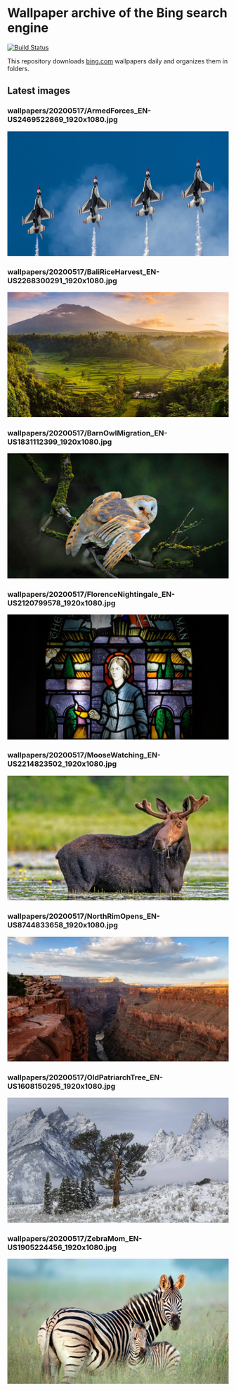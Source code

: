 # Wallpaper archive of the Bing search engine

[![Build Status](https://travis-ci.org/kijart/bing-daily-images-dl.svg?branch=wallpapers)](https://travis-ci.org/kijart/bing-daily-images-dl)

This repository downloads [bing.com](https://www.bing.com) wallpapers daily and organizes them in folders.

## Latest images

<!-- Wallpapers -->

### wallpapers/20200517/ArmedForces_EN-US2469522869_1920x1080.jpg

![wallpapers/20200517/ArmedForces_EN-US2469522869_1920x1080.jpg](wallpapers/20200517/ArmedForces_EN-US2469522869_1920x1080.jpg)

### wallpapers/20200517/BaliRiceHarvest_EN-US2268300291_1920x1080.jpg

![wallpapers/20200517/BaliRiceHarvest_EN-US2268300291_1920x1080.jpg](wallpapers/20200517/BaliRiceHarvest_EN-US2268300291_1920x1080.jpg)

### wallpapers/20200517/BarnOwlMigration_EN-US1831112399_1920x1080.jpg

![wallpapers/20200517/BarnOwlMigration_EN-US1831112399_1920x1080.jpg](wallpapers/20200517/BarnOwlMigration_EN-US1831112399_1920x1080.jpg)

### wallpapers/20200517/FlorenceNightingale_EN-US2120799578_1920x1080.jpg

![wallpapers/20200517/FlorenceNightingale_EN-US2120799578_1920x1080.jpg](wallpapers/20200517/FlorenceNightingale_EN-US2120799578_1920x1080.jpg)

### wallpapers/20200517/MooseWatching_EN-US2214823502_1920x1080.jpg

![wallpapers/20200517/MooseWatching_EN-US2214823502_1920x1080.jpg](wallpapers/20200517/MooseWatching_EN-US2214823502_1920x1080.jpg)

### wallpapers/20200517/NorthRimOpens_EN-US8744833658_1920x1080.jpg

![wallpapers/20200517/NorthRimOpens_EN-US8744833658_1920x1080.jpg](wallpapers/20200517/NorthRimOpens_EN-US8744833658_1920x1080.jpg)

### wallpapers/20200517/OldPatriarchTree_EN-US1608150295_1920x1080.jpg

![wallpapers/20200517/OldPatriarchTree_EN-US1608150295_1920x1080.jpg](wallpapers/20200517/OldPatriarchTree_EN-US1608150295_1920x1080.jpg)

### wallpapers/20200517/ZebraMom_EN-US1905224456_1920x1080.jpg

![wallpapers/20200517/ZebraMom_EN-US1905224456_1920x1080.jpg](wallpapers/20200517/ZebraMom_EN-US1905224456_1920x1080.jpg)

